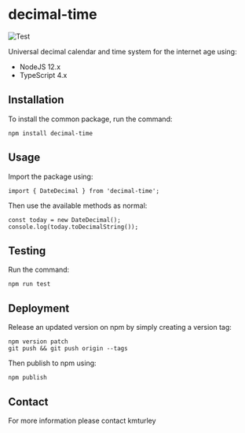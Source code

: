 # decimal-time
![Test](https://github.com/kmturley/decimal-time/workflows/Test/badge.svg)

Universal decimal calendar and time system for the internet age using:

* NodeJS 12.x
* TypeScript 4.x


## Installation

To install the common package, run the command:

    npm install decimal-time


## Usage

Import the package using:

    import { DateDecimal } from 'decimal-time';

Then use the available methods as normal:

    const today = new DateDecimal();
    console.log(today.toDecimalString());


## Testing

Run the command:

    npm run test


## Deployment

Release an updated version on npm by simply creating a version tag:

    npm version patch
    git push && git push origin --tags

Then publish to npm using:

    npm publish


## Contact

For more information please contact kmturley
